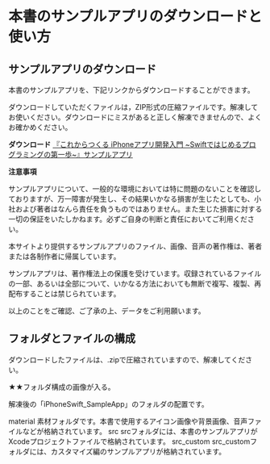 # 本書のサンプルアプリのダウンロードと使い方

## サンプルアプリのダウンロード

本書のサンプルアプリを、下記リンクからダウンロードすることができます。

ダウンロードしていただくファイルは，ZIP形式の圧縮ファイルです。解凍してお使いください。ダウンロードにミスがあると正しく解凍できませんので、よくお確かめください。

<strong>ダウンロード</strong>
[『これからつくる iPhoneアプリ開発入門 ~Swiftではじめるプログラミングの第一歩~』サンプルアプリ](https://swiftbg.github.io/swiftbook/sample/iPhoneSwift_SampleApp.zip)

<strong>注意事項</strong>

サンプルアプリについて、一般的な環境においては特に問題のないことを確認しておりますが、万一障害が発生し、その結果いかなる損害が生じたとしても、小社および著者はなんら責任を負うものではありません。また生じた損害に対する一切の保証をいたしかねます。必ずご自身の判断と責任においてご利用ください。

本サイトより提供するサンプルアプリのファイル、画像、音声の著作権は、著者または各制作者に帰属しています。

サンプルアプリは、著作権法上の保護を受けています。収録されているファイルの一部、あるいは全部について、いかなる方法においても無断で複写、複製、再配布することは禁じられています。

以上のことをご確認、ご了承の上、データをご利用願います。


## フォルダとファイルの構成

ダウンロードしたファイルは、.zipで圧縮されていますので、解凍してください。

★★フォルダ構成の画像が入る。

解凍後の「iPhoneSwift_SampleApp」のフォルダの配置です。

material		素材フォルダです。本書で使用するアイコン画像や背景画像、音声ファイルなどが格納されています。
src			srcフォルダには、本書のサンプルアプリがXcodeプロジェクトファイルで格納されています。
src_custom			src_customフォルダには、カスタマイズ編のサンプルアプリが格納されています。

